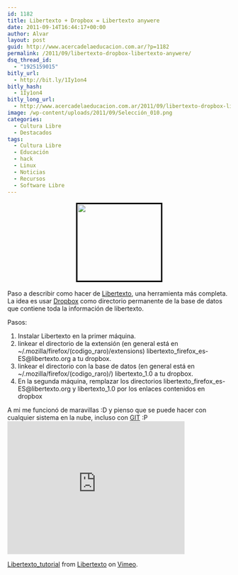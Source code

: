 ```yaml
---
id: 1182
title: Libertexto + Dropbox = Libertexto anywere
date: 2011-09-14T16:44:17+00:00
author: Alvar
layout: post
guid: http://www.acercadelaeducacion.com.ar/?p=1182
permalink: /2011/09/libertexto-dropbox-libertexto-anywere/
dsq_thread_id:
  - "1925159015"
bitly_url:
  - http://bit.ly/1Iy1on4
bitly_hash:
  - 1Iy1on4
bitly_long_url:
  - http://www.acercadelaeducacion.com.ar/2011/09/libertexto-dropbox-libertexto-anywere/
image: /wp-content/uploads/2011/09/Selección_010.png
categories:
  - Cultura Libre
  - Destacados
tags:
  - Cultura Libre
  - Educación
  - hack
  - Linux
  - Noticias
  - Recursos
  - Software Libre
---
```

<p style="text-align: center;"><img class="size-full wp-image-1187 aligncenter" style="margin-top: 3px; margin-bottom: 3px; border-width: 3px; border-color: black; border-style: solid;" title="Selección_010" src="http://www.acercadelaeducacion.com.ar/wp-content/uploads/2011/09/Selección_010.png" alt="" width="189" height="173" /></p>
<p style="text-align: left;">Paso a describir como hacer de <a href="http://libertexto.org">Libertexto</a>, una herramienta más completa. La idea es usar <a href="http://dropbox.com">Dropbox</a> como directorio permanente de la base de datos que contiene toda la información de libertexto.</p>
Pasos:
<ol>
	<li>Instalar Libertexto en la primer máquina.</li>
	<li>linkear el directorio de la extensión (en general está en ~/.mozilla/firefox/(codigo_raro)/extensions) libertexto_firefox_es-ES@libertexto.org a tu dropbox.</li>
	<li>linkear el directorio con la base de datos (en general está en ~/.mozilla/firefox/(codigo_raro)/) libertexto_1.0 a tu dropbox.</li>
	<li>En la segunda máquina, remplazar los directorios libertexto_firefox_es-ES@libertexto.org y libertexto_1.0 por los enlaces contenidos en dropbox</li>
</ol>
A mi me funcionó de maravillas :D y pienso que se puede hacer con cualquier sistema en la nube, incluso con <a title="Git en Wikipedia" href="http://es.wikipedia.org/wiki/Git">GIT</a> :P
<iframe src="http://player.vimeo.com/video/20511842?title=0&amp;byline=0&amp;portrait=0" frameborder="0" width="400" height="300"></iframe>

<a href="http://vimeo.com/20511842">Libertexto_tutorial</a> from <a href="http://vimeo.com/user6174000">Libertexto</a> on <a href="http://vimeo.com">Vimeo</a>.